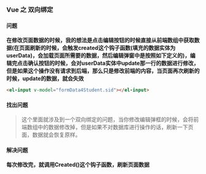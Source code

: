 ### Vue 之 双向绑定

#### 问题

**在修改页面数据的时候，我的想法是点击编辑按钮的时候直接从前端数组中获取数据(在页面刷新的时候，会触发created这个钩子函数(填充的数据实体为userData)，会加载页面所需要的数据，然后编辑弹窗中是按照如下定义的)，编辑完点击确认按钮的时候，会对userData实体中update那一行的数据进行修改，但是如果这个操作没有请求到后端，那么只是修改前端的内容，当页面再次刷新的时候，update的数据，就会失效**

```html
<el-input v-model="formData4Student.sid"></el-input>
```



#### 找出问题

> 这个里面就涉及到一个双向绑定的问题，当你修改编辑弹框的时候，会将前端数组中的数据修改掉，但是如果不对数据库进行操作的话，刷新一下页面，数据就会恢复原样。



#### 解决问题

**每次修改完，就调用Created()这个钩子函数，刷新页面数据**